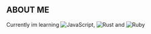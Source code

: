 ## ABOUT ME
Currently im learning ![JavaScript](https://img.shields.io/badge/-JavaScript-333?logo=javascript&logoColor=white), ![Rust](https://shields.io/badge/-Rust-3776AB?style=flat&logo=rust) and ![Ruby](https://img.shields.io/badge/Ruby-CC342D?style=for-the-badge&logo=ruby&logoColor=white)
 
